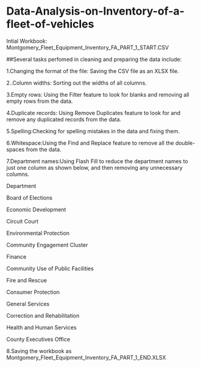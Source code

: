 # Data-Analysis-on-Inventory-of-a-fleet-of-vehicles

Intial Workbook: Montgomery_Fleet_Equipment_Inventory_FA_PART_1_START.CSV

##Several tasks perfomed in cleaning and preparing the data include:

1.Changing the format of the file: Saving the CSV file as an XLSX file.

2..Column widths: Sorting out the widths of all columns.

3.Empty rows: Using the Filter feature to look for blanks and removing all empty rows from the data.

4.Duplicate records: Using Remove Duplicates feature to look for and remove any duplicated records from the data.

5.Spelling:Checking for spelling mistakes in the data and fixing them.

6.Whitespace:Using the Find and Replace feature to remove all the double-spaces from the data.

7.Department names:Using Flash Fill to reduce the department names to just one column as shown below, and then removing any unnecessary columns.

Department	

Board of Elections

Economic Development

Circuit Court	

Environmental Protection

Community Engagement Cluster	

Finance

Community Use of Public Facilities

Fire and Rescue

Consumer Protection	

General Services

Correction and Rehabilitation	

Health and Human Services

County Executives Office	

8.Saving the workbook as Montgomery_Fleet_Equipment_Inventory_FA_PART_1_END.XLSX
